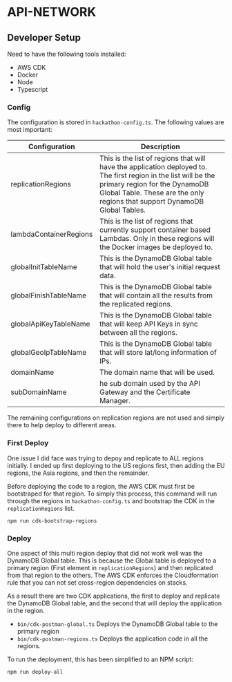 # API-NETWORK

## Developer Setup

Need to have the following tools installed:

* AWS CDK
* Docker
* Node
* Typescript

### Config

The configuration is stored in `hackathon-config.ts`. The following values are most important:

Configuration | Description
------------ | -------------
replicationRegions|This is the list of regions that will have the application deployed to. The first region in the list will be the primary region for the DynamoDB Global Table. These are the only regions that support DynamoDB Global Tables.
lambdaContainerRegions|This is the list of regions that currently support container based Lambdas. Only in these regions will the Docker images be deployed to.
globalInitTableName|This is the DynamoDB Global table that will hold the user's initial request data.
globalFinishTableName|This is the DynamoDB Global table that will contain all the results from the replicated regions.
globalApiKeyTableName|This is the DynamoDB Global table that will keep API Keys in sync between all the regions.
globalGeoIpTableName|This is the DynamoDB Global table that will store lat/long information of IPs.
domainName|The domain name that will be used.
subDomainName|he sub domain used by the API Gateway and the Certificate Manager.

The remaining configurations on replication regions are not used and simply there to help deploy to different areas.

### First Deploy

One issue I did face was trying to depoy and replicate to ALL regions initially. I ended up first deploying to the US regions first, then adding the EU regions, the Asia regions, and then the remainder. 

Before deploying the code to a region, the AWS CDK must first be bootstraped for that region. To simply this process, this command will run through the regions in `hackathon-config.ts` and bootstrap the CDK in the `replicationRegions` list.

```
npm run cdk-bootstrap-regions
```

### Deploy

One aspect of this multi region deploy that did not work well was the DynamoDB Global table. This is because the Global table is deployed to a primary region (First element in `replicationRegions`) and then replicated from that region to the others. The AWS CDK enforces the Cloudformation rule that you can not set cross-region dependencies on stacks.

As a result there are two CDK applications, the first to deploy and replicate the DynamoDB Global table, and the second that will deploy the application in the region.

* `bin/cdk-postman-global.ts`   Deploys the DynamoDB Global table to the primary region
* `bin/cdk-postman-regions.ts`  Deploys the application code in all the regions.

To run the deployment, this has been simplified to an NPM script:

```
npm run deploy-all
```

